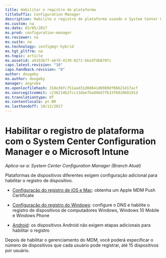 ```yaml
---
title: Habilitar o registro de plataforma
titleSuffix: Configuration Manager
description: Habilite o registro de plataforma usando o System Center Configuration Manager e o Microsoft Intune.
ms.custom: na
ms.date: 03/05/2017
ms.prod: configuration-manager
ms.reviewer: na
ms.suite: na
ms.technology: configmgr-hybrid
ms.tgt_pltfrm: na
ms.topic: article
ms.assetid: a9163b77-a67d-4139-8272-bb1dfdb8707c
caps.latest.revision: "18"
caps.handback.revision: "0"
author: dougeby
ms.author: dougeby
manager: angrobe
ms.openlocfilehash: 318e36fc751aad31d0d641d6989df06621d17acf
ms.sourcegitcommit: c236214b2fcc13dae7bad96d7fb33f692868191d
ms.translationtype: HT
ms.contentlocale: pt-BR
ms.lasthandoff: 10/12/2017
---
```

# <a name="enable-platform-enrollment-with-system-center-configuration-manager-and-microsoft-intune"></a>Habilitar o registro de plataforma com o System Center Configuration Manager e o Microsoft Intune

*Aplica-se a: System Center Configuration Manager (Branch Atual)*

Plataformas de dispositivos diferentes exigem configuração adicional para habilitar o registro de dispositivo.
  - [Configuração do registro de iOS e Mac](enroll-hybrid-ios-mac.md): obtenha um Apple MDM Push Certificate

  - [Configuração do registro do Windows](enroll-hybrid-windows.md): configure o DNS e habilite o registro de dispositivos de computadores Windows, Windows 10 Mobile e Windows Phone

  - [Android](enroll-hybrid-android.md): os dispositivos Android não exigem etapas adicionais para habilitar o registro

Depois de habilitar o gerenciamento do MDM, você poderá especificar o número de dispositivos que cada usuário pode registrar, até 15 dispositivos por usuário.
